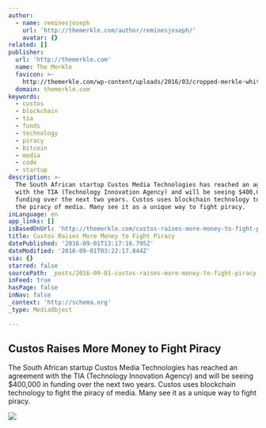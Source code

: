 ```yaml
---
author:
  - name: reminesjoseph
    url: 'http://themerkle.com/author/reminesjoseph/'
    avatar: {}
related: []
publisher:
  url: 'http://themerkle.com'
  name: The Merkle
  favicon: >-
    http://themerkle.com/wp-content/uploads/2016/03/cropped-merkle-white-1-192x192.png
  domain: themerkle.com
keywords:
  - custos
  - blockchain
  - tia
  - funds
  - technology
  - piracy
  - bitcoin
  - media
  - code
  - startup
description: >-
  The South African startup Custos Media Technologies has reached an agreement
  with the TIA (Technology Innovation Agency) and will be seeing $400,000 in
  funding over the next two years. Custos uses blockchain technology to fight
  the piracy of media. Many see it as a unique way to fight piracy.
inLanguage: en
app_links: []
isBasedOnUrl: 'http://themerkle.com/custos-raises-more-money-to-fight-piracy/'
title: Custos Raises More Money to Fight Piracy
datePublished: '2016-09-01T13:17:16.795Z'
dateModified: '2016-09-01T03:22:17.844Z'
via: {}
starred: false
sourcePath: _posts/2016-09-01-custos-raises-more-money-to-fight-piracy.md
inFeed: true
hasPage: false
inNav: false
_context: 'http://schema.org'
_type: MediaObject

---
```

<article style=""><h1>Custos Raises More Money to Fight Piracy</h1><p>The South African startup Custos Media Technologies has reached an agreement with the TIA (Technology Innovation Agency) and will be seeing $400,000 in funding over the next two years. Custos uses blockchain technology to fight the piracy of media. Many see it as a unique way to fight piracy.</p><img src="http://themerkle.com/wp-content/uploads/2016/09/shutterstock_408181492.jpg" /></article>